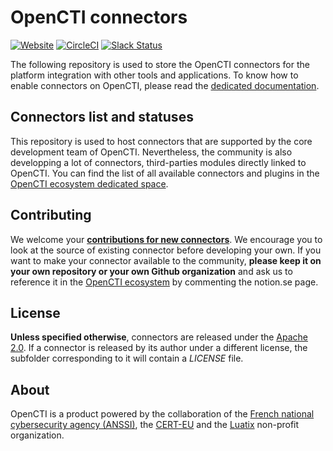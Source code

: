 # OpenCTI connectors

[![Website](https://img.shields.io/badge/website-opencti.io-blue.svg)](https://www.opencti.io)
[![CircleCI](https://circleci.com/gh/OpenCTI-Platform/connectors.svg?style=shield)](https://circleci.com/gh/OpenCTI-Platform/connectors/tree/master)
[![Slack Status](https://slack.luatix.org/badge.svg)](https://slack.luatix.org)

The following repository is used to store the OpenCTI connectors for the platform integration with other tools and applications. To know how to enable connectors on OpenCTI, please read the [dedicated documentation](https://www.notion.so/luatix/Connectors-4586c588462d4a1fb5e661f2d9837db8).

## Connectors list and statuses

This repository is used to host connectors that are supported by the core development team of OpenCTI. Nevertheless, the community is also developping a lot of connectors, third-parties modules directly linked to OpenCTI. You can find the list of all available connectors and plugins in the [OpenCTI ecosystem dedicated space](https://www.notion.so/luatix/OpenCTI-Ecosystem-868329e9fb734fca89692b2ed6087e76).

## Contributing

We welcome your **[contributions for new connectors](https://www.notion.so/luatix/Connectors-70637122e18442a88ae666897f959023)**. We encourage you to look at the source of existing connector before developing your own. If you want to make your connector available to the community, **please keep it on your own repository or your own Github organization** and ask us to reference it in the [OpenCTI ecosystem](https://www.notion.so/luatix/OpenCTI-Ecosystem-868329e9fb734fca89692b2ed6087e76) by commenting the notion.se page.

## License

**Unless specified otherwise**, connectors are released under the [Apache 2.0](https://github.com/OpenCTI-Platform/connectors/blob/master/LICENSE). If a connector is released by its author under a different license, the subfolder corresponding to it will contain a *LICENSE* file.

## About

OpenCTI is a product powered by the collaboration of the [French national cybersecurity agency (ANSSI)](https://ssi.gouv.fr), the [CERT-EU](https://cert.europa.eu) and the [Luatix](https://www.luatix.org) non-profit organization.